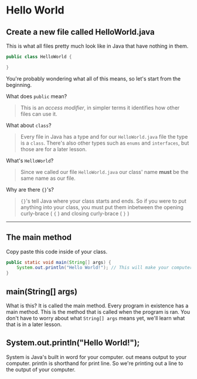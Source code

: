 # Hello World

## Create a new file called HelloWorld.java

This is what all files pretty much look like in Java that have nothing in them.

```java
public class HelloWorld {

}
```

You're probably wondering what all of this means, so let's start from the beginning.

What does ```public``` mean?
> This is an *access modifier*, in simpler terms it identifies how other files can use it.

What about ```class```?
> Every file in Java has a type and for our ```HelloWorld.java``` file the type is a ```class```. There's also other types such as ```enums``` and ```interfaces```, but those are for a later lesson.

What's ```HelloWorld```?
> Since we called our file ```HelloWorld.java``` our class' name **must** be the same name as our file.

Why are there ```{}```'s?
> ```{}```'s tell Java where your class starts and ends. So if you were to put anything into your class, you must put them inbetween the opening curly-brace ( ```{``` ) and closing curly-brace ( ```}``` )

---

## The main method

Copy paste this code inside of your class.

```java
public static void main(String[] args) {
    System.out.println("Hello World!"); // This will make your computer say Hello World!
}
```



## main(String[] args)

What is this? It is called the main method. Every program in existence has a main method. This is the method that is called when the program is ran. You don't have to worry about what ```String[] args``` means yet, we'll learn what that is in a later lesson. 

## System.out.println("Hello World!");

System is Java's built in word for your computer. out means output to your computer. println is shorthand for print line. So we're printing out a line to the output of your computer.